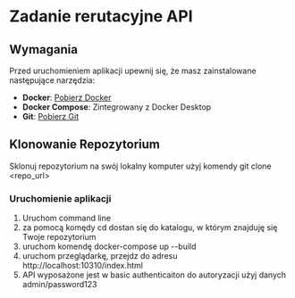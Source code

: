 # Zadanie rerutacyjne API

## Wymagania

Przed uruchomieniem aplikacji upewnij się, że masz zainstalowane następujące narzędzia:
- **Docker**: [Pobierz Docker](https://www.docker.com/products/docker-desktop)
- **Docker Compose**: Zintegrowany z Docker Desktop
- **Git**: [Pobierz Git](https://git-scm.com/downloads)

## Klonowanie Repozytorium

Sklonuj repozytorium na swój lokalny komputer
użyj komendy git clone <repo_url>

### Uruchomienie aplikacji
1. Uruchom command line
2. za pomocą komędy cd dostan się do katalogu, w którym znajduję się Twoje repozytorium
3. uruchom komendę docker-compose up --build
4. uruchom przeglądarkę, przejdz do adresu http://localhost:10310/index.html
5. API wyposażone jest w basic authenticaiton do autoryzacji użyj danych admin/password123
